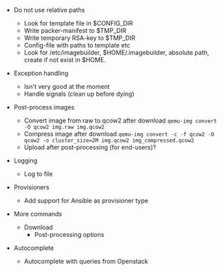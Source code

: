 * Do not use relative paths
  * Look for template file in $CONFIG_DIR
  * Write packer-manifest to $TMP_DIR
  * Write temporary RSA-key to $TMP_DIR
  * Config-file with paths to template etc
  * Look for /etc/imagebuilder, $HOME/.imagebuilder, absolute path, create if not exist in $HOME. 

* Exception handling
  * Isn't very good at the moment
  * Handle signals (clean up before dying)

* Post-process images
  * Convert image from raw to qcow2 after download 
  `qemu-img convert -O qcow2 img.raw img.qcow2`
  * Compress image after download 
  `qemu-img convert -c -f qcow2 -O qcow2 -o cluster_size=2M img.qcow2 img_compressed.qcow2`
  * Upload after post-processing (for end-users)?

* Logging
  * Log to file

* Provisioners
  * Add support for Ansible as provisioner type

* More commands
  * Download
    * Post-processing options

* Autocomplete
  * Autocomplete with queries from Openstack
